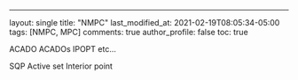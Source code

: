 ---
layout: single
title:  "NMPC"
last_modified_at: 2021-02-19T08:05:34-05:00
tags: [NMPC, MPC]
comments: true
author_profile: false
toc: true

ACADO
ACADOs
IPOPT
etc...


SQP
Active set
Interior point